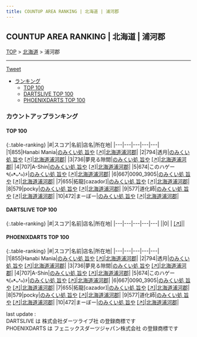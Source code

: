 ```yaml
---
title: COUNTUP AREA RANKING | 北海道 | 浦河郡
---
```

## COUNTUP AREA RANKING | 北海道 | 浦河郡

[TOP](/darts/rank/) > [北海道](/darts/rank/北海道/) > 浦河郡

___

<a href="https://twitter.com/share?ref_src=twsrc%5Etfw" data-text="COUNTUP AREA RANKING | 北海道浦河郡" class="twitter-share-button" data-hashtags="DARTSLIVE,PHOENIXDARTS,darts,ダーツ" data-show-count="false">Tweet</a>

* [ランキング](#カウントアップランキング)
    * [TOP 100](#top-100)
    * [DARTSLIVE TOP 100](#dartslive-top-100)
    * [PHOENIXDARTS TOP 100](#phoenixdarts-top-100)

### カウントアップランキング

#### TOP 100



{:.table-ranking}
|#|スコア|名前|店名|所在地|
|---|---|---|---|---|
|1|855|<span class="rank-name-pd">Hanabi Mania</span>|<a href="/darts/rank/shops/7021.html">のみくい処 旨や</a> <a href="https://vs.phoenixdarts.com/jp/shop/shopDetailInfo/s_7021?s_seq=7021">[↗]</a>|<a href="/darts/rank/北海道/浦河郡">北海道浦河郡</a>|
|2|794|<span class="rank-name-pd">透月</span>|<a href="/darts/rank/shops/7021.html">のみくい処 旨や</a> <a href="https://vs.phoenixdarts.com/jp/shop/shopDetailInfo/s_7021?s_seq=7021">[↗]</a>|<a href="/darts/rank/北海道/浦河郡">北海道浦河郡</a>|
|3|736|<span class="rank-name-pd">夢見る隙間</span>|<a href="/darts/rank/shops/7021.html">のみくい処 旨や</a> <a href="https://vs.phoenixdarts.com/jp/shop/shopDetailInfo/s_7021?s_seq=7021">[↗]</a>|<a href="/darts/rank/北海道/浦河郡">北海道浦河郡</a>|
|4|707|<span class="rank-name-pd">A-Shin</span>|<a href="/darts/rank/shops/7021.html">のみくい処 旨や</a> <a href="https://vs.phoenixdarts.com/jp/shop/shopDetailInfo/s_7021?s_seq=7021">[↗]</a>|<a href="/darts/rank/北海道/浦河郡">北海道浦河郡</a>|
|5|674|<span class="rank-name-pd">このハゲー٩(๑❛ᴗ❛๑)۶</span>|<a href="/darts/rank/shops/7021.html">のみくい処 旨や</a> <a href="https://vs.phoenixdarts.com/jp/shop/shopDetailInfo/s_7021?s_seq=7021">[↗]</a>|<a href="/darts/rank/北海道/浦河郡">北海道浦河郡</a>|
|6|667|<span class="rank-name-pd">0090_3905</span>|<a href="/darts/rank/shops/7021.html">のみくい処 旨や</a> <a href="https://vs.phoenixdarts.com/jp/shop/shopDetailInfo/s_7021?s_seq=7021">[↗]</a>|<a href="/darts/rank/北海道/浦河郡">北海道浦河郡</a>|
|7|655|<span class="rank-name-pd">拓龍[cazador]</span>|<a href="/darts/rank/shops/7021.html">のみくい処 旨や</a> <a href="https://vs.phoenixdarts.com/jp/shop/shopDetailInfo/s_7021?s_seq=7021">[↗]</a>|<a href="/darts/rank/北海道/浦河郡">北海道浦河郡</a>|
|8|579|<span class="rank-name-pd">pocky</span>|<a href="/darts/rank/shops/7021.html">のみくい処 旨や</a> <a href="https://vs.phoenixdarts.com/jp/shop/shopDetailInfo/s_7021?s_seq=7021">[↗]</a>|<a href="/darts/rank/北海道/浦河郡">北海道浦河郡</a>|
|9|577|<span class="rank-name-pd">道化師</span>|<a href="/darts/rank/shops/7021.html">のみくい処 旨や</a> <a href="https://vs.phoenixdarts.com/jp/shop/shopDetailInfo/s_7021?s_seq=7021">[↗]</a>|<a href="/darts/rank/北海道/浦河郡">北海道浦河郡</a>|
|10|472|<span class="rank-name-pd">まーぼー</span>|<a href="/darts/rank/shops/7021.html">のみくい処 旨や</a> <a href="https://vs.phoenixdarts.com/jp/shop/shopDetailInfo/s_7021?s_seq=7021">[↗]</a>|<a href="/darts/rank/北海道/浦河郡">北海道浦河郡</a>|


#### DARTSLIVE TOP 100



{:.table-ranking}
|#|スコア|名前|店名|所在地|
|---|---|---|---|---|
||0|<span class="rank-name-dl"> </span>|<a href="/darts/rank/shops/.html"></a> <a href="">[↗]</a>|<a href="/darts/rank//"></a>|


#### PHOENIXDARTS TOP 100



{:.table-ranking}
|#|スコア|名前|店名|所在地|
|---|---|---|---|---|
|1|855|<span class="rank-name-pd">Hanabi Mania</span>|<a href="/darts/rank/shops/7021.html">のみくい処 旨や</a> <a href="https://vs.phoenixdarts.com/jp/shop/shopDetailInfo/s_7021?s_seq=7021">[↗]</a>|<a href="/darts/rank/北海道/浦河郡">北海道浦河郡</a>|
|2|794|<span class="rank-name-pd">透月</span>|<a href="/darts/rank/shops/7021.html">のみくい処 旨や</a> <a href="https://vs.phoenixdarts.com/jp/shop/shopDetailInfo/s_7021?s_seq=7021">[↗]</a>|<a href="/darts/rank/北海道/浦河郡">北海道浦河郡</a>|
|3|736|<span class="rank-name-pd">夢見る隙間</span>|<a href="/darts/rank/shops/7021.html">のみくい処 旨や</a> <a href="https://vs.phoenixdarts.com/jp/shop/shopDetailInfo/s_7021?s_seq=7021">[↗]</a>|<a href="/darts/rank/北海道/浦河郡">北海道浦河郡</a>|
|4|707|<span class="rank-name-pd">A-Shin</span>|<a href="/darts/rank/shops/7021.html">のみくい処 旨や</a> <a href="https://vs.phoenixdarts.com/jp/shop/shopDetailInfo/s_7021?s_seq=7021">[↗]</a>|<a href="/darts/rank/北海道/浦河郡">北海道浦河郡</a>|
|5|674|<span class="rank-name-pd">このハゲー٩(๑❛ᴗ❛๑)۶</span>|<a href="/darts/rank/shops/7021.html">のみくい処 旨や</a> <a href="https://vs.phoenixdarts.com/jp/shop/shopDetailInfo/s_7021?s_seq=7021">[↗]</a>|<a href="/darts/rank/北海道/浦河郡">北海道浦河郡</a>|
|6|667|<span class="rank-name-pd">0090_3905</span>|<a href="/darts/rank/shops/7021.html">のみくい処 旨や</a> <a href="https://vs.phoenixdarts.com/jp/shop/shopDetailInfo/s_7021?s_seq=7021">[↗]</a>|<a href="/darts/rank/北海道/浦河郡">北海道浦河郡</a>|
|7|655|<span class="rank-name-pd">拓龍[cazador]</span>|<a href="/darts/rank/shops/7021.html">のみくい処 旨や</a> <a href="https://vs.phoenixdarts.com/jp/shop/shopDetailInfo/s_7021?s_seq=7021">[↗]</a>|<a href="/darts/rank/北海道/浦河郡">北海道浦河郡</a>|
|8|579|<span class="rank-name-pd">pocky</span>|<a href="/darts/rank/shops/7021.html">のみくい処 旨や</a> <a href="https://vs.phoenixdarts.com/jp/shop/shopDetailInfo/s_7021?s_seq=7021">[↗]</a>|<a href="/darts/rank/北海道/浦河郡">北海道浦河郡</a>|
|9|577|<span class="rank-name-pd">道化師</span>|<a href="/darts/rank/shops/7021.html">のみくい処 旨や</a> <a href="https://vs.phoenixdarts.com/jp/shop/shopDetailInfo/s_7021?s_seq=7021">[↗]</a>|<a href="/darts/rank/北海道/浦河郡">北海道浦河郡</a>|
|10|472|<span class="rank-name-pd">まーぼー</span>|<a href="/darts/rank/shops/7021.html">のみくい処 旨や</a> <a href="https://vs.phoenixdarts.com/jp/shop/shopDetailInfo/s_7021?s_seq=7021">[↗]</a>|<a href="/darts/rank/北海道/浦河郡">北海道浦河郡</a>|


<div class="footer border-top border-gray-light mt-5 pt-3 text-right text-gray">
    last update : <span style="font-weight: italic" id="foot_last_modified"></span><br />
    DARTSLIVE は 株式会社ダーツライブ社 の登録商標です<br />
    PHOENIXDARTS は フェニックスダーツジャパン株式会社 の登録商標です<br />
</div>

<script src="https://cdnjs.cloudflare.com/ajax/libs/jquery.tablesorter/2.31.3/js/jquery.tablesorter.min.js" integrity="sha512-qzgd5cYSZcosqpzpn7zF2ZId8f/8CHmFKZ8j7mU4OUXTNRd5g+ZHBPsgKEwoqxCtdQvExE5LprwwPAgoicguNg==" crossorigin="anonymous" referrerpolicy="no-referrer"></script>
<link rel="stylesheet" href="https://cdnjs.cloudflare.com/ajax/libs/jquery.tablesorter/2.31.3/css/theme.default.min.css" integrity="sha512-wghhOJkjQX0Lh3NSWvNKeZ0ZpNn+SPVXX1Qyc9OCaogADktxrBiBdKGDoqVUOyhStvMBmJQ8ZdMHiR3wuEq8+w==" crossorigin="anonymous" referrerpolicy="no-referrer" />
<script>
$(function() {
    $(".table-ranking").tablesorter({sortList:[[0, 0]]});
    $("#foot_last_modified").text(formatDate(new Date(document.lastModified), 'yyyy-MM-dd HH:mm:ss'));
});
</script>

<script async src="https://platform.twitter.com/widgets.js" charset="utf-8"></script>